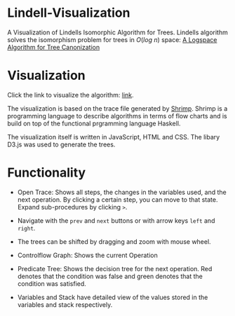 # Lindell-Visualization
A Visualization of Lindells Isomorphic Algorithm for Trees.
Lindells algorithm solves the isomorphism problem for trees in $O(log \ n)$ space: [A Logspace Algorithm for Tree Canonization](https://dl.acm.org/doi/pdf/10.1145/129712.129750)


# Visualization
Click the link to visualize the algorithm: [link](https://github.com/Hungpai/Lindell-Visualization).

The visualization is based on the trace file generated by [Shrimp](https://chandoo.de/shrimp/#start). Shrimp is a programming language to describe algorithms in terms of flow charts and is build on top of the functional prgramming language Haskell.

The visualization itself is written in JavaScript, HTML and CSS. The libary D3.js was used to generate the trees.

# Functionality
- Open Trace: Shows all steps, the changes in the variables used, and the next operation. By clicking a certain step, you can move to that state. Expand sub-procedures by clicking ```>```.

- Navigate with the ```prev``` and ```next``` buttons or with arrow keys ```left``` and ```right```.

- The trees can be shifted by dragging and zoom with mouse wheel.

- Controlflow Graph: Shows the current Operation

- Predicate Tree: Shows the decision tree for the next operation. Red denotes that the condition was false and green denotes that the condition was satisfied.

- Variables and Stack have detailed view of the values stored in the variables and stack respectively.

